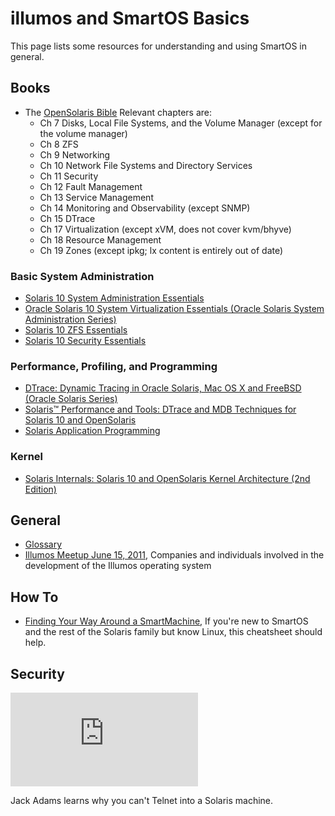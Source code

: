 # illumos and SmartOS Basics

This page lists some resources for understanding and using SmartOS in
general.

## Books

<!-- markdownlint-disable ul-indent -->
<!-- markdownlint wants 2 spaces, mkdocs needs 4 spaces per level -->
- The
  [OpenSolaris Bible](http://www.amazon.com/OpenSolaris-Bible-Wiley-Nicholas-Solter/dp/0470385480/ref=sr_1_1?s=books&ie=UTF8&qid=1318187762&sr=1-1)
  Relevant chapters are:
    - Ch 7 Disks, Local File Systems, and the Volume Manager (except for the
      volume manager)
    - Ch 8 ZFS
    - Ch 9 Networking
    - Ch 10 Network File Systems and Directory Services
    - Ch 11 Security
    - Ch 12 Fault Management
    - Ch 13 Service Management
    - Ch 14 Monitoring and Observability (except SNMP)
    - Ch 15 DTrace
    - Ch 17 Virtualization (except xVM, does not cover kvm/bhyve)
    - Ch 18 Resource Management
    - Ch 19 Zones (except ipkg; lx content is entirely out of date)
<!-- markdownlint-enable ul-indent -->

### Basic System Administration

- [Solaris 10 System Administration Essentials](http://www.amazon.com/Solaris-10-System-Administration-Essentials/dp/013700009X)
- [Oracle Solaris 10 System Virtualization Essentials (Oracle Solaris System Administration Series)](http://www.amazon.com/Oracle-Solaris-Virtualization-Essentials-Administration/dp/013708188X)
- [Solaris 10 ZFS Essentials](http://www.amazon.com/Solaris-ZFS-Essentials-Scott-Watanabe/dp/0137000103)
- [Solaris 10 Security Essentials](http://www.amazon.com/Solaris-Security-Essentials-Microsystems-Engineers/dp/0137012330)

### Performance, Profiling, and Programming

- [DTrace: Dynamic Tracing in Oracle Solaris, Mac OS X and FreeBSD (Oracle Solaris Series)](http://www.amazon.com/DTrace-Dynamic-Tracing-Solaris-FreeBSD/dp/0132091518)
- [Solaris™ Performance and Tools: DTrace and MDB Techniques for Solaris 10 and OpenSolaris](http://www.amazon.com/Solaris-Performance-Tools-Techniques-OpenSolaris/dp/0131568191)
- [Solaris Application Programming](http://www.amazon.com/Solaris-Application-Programming-Darryl-Gove/dp/0138134553)

### Kernel

- [Solaris Internals: Solaris 10 and OpenSolaris Kernel Architecture (2nd Edition)](http://www.amazon.com/Solaris-Internals-OpenSolaris-Architecture-Edition/dp/0131482092)

## General

- [Glossary](illumos-and-smartos-basics/glossary.md)
- [Illumos Meetup June 15, 2011](http://www.youtube.com/playlist?list=PLDCCD08516746DB82),
  Companies and individuals involved in the development of the Illumos
  operating system

## How To

- [Finding Your Way Around a SmartMachine](http://wiki.joyent.com/display/smart/Finding+Your+Way+Around+a+SmartMachine),
  If you're new to SmartOS and the rest of the Solaris family but know
  Linux, this cheatsheet should help.

## Security

<!-- markdownlint-disable no-inline-html -->
<div class="youtube-player">
  <iframe type="text/html" src="https://www.youtube.com/embed/0EEf9y1nwYo"
    frameborder="0" allowfullscreen></iframe>
</div>
<!-- markdownlint-enable no-inline-html -->

Jack Adams learns why you can't Telnet into a Solaris machine.
